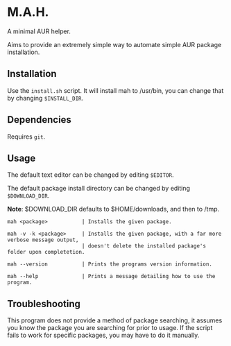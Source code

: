 # M.A.H.
A minimal AUR helper.

Aims to provide an extremely simple way to automate simple AUR package installation.

## Installation
Use the `install.sh` script.
It will install mah to /usr/bin, you can change that by changing `$INSTALL_DIR`.

## Dependencies
Requires `git`.

## Usage
The default text editor can be changed by editing `$EDITOR`.

The default package install directory can be changed by editing `$DOWNLOAD_DIR`.

**Note**: $DOWNLOAD_DIR defaults to $HOME/downloads, and then to /tmp.
    


```
mah <package>           | Installs the given package.

mah -v -k <package>     | Installs the given package, with a far more verbose message output, 
                        | doesn't delete the installed package's folder upon completetion.

mah --version           | Prints the programs version information.

mah --help              | Prints a message detailing how to use the program.
```

## Troubleshooting
This program does not provide a method of package searching, it assumes you know the package you are searching for prior to usage.
If the script fails to work for specific packages, you may have to do it manually.
